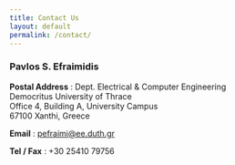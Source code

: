 ```yaml
---
title: Contact Us
layout: default
permalink: /contact/
---
```


### Pavlos S. Efraimidis

**Postal Address**
: Dept. Electrical & Computer Engineering  
  Democritus University of Thrace  
  Office 4, Building A, University Campus  
  67100 Xanthi, Greece

**Email**
: [pefraimi@ee.duth.gr](mailto:pefraimi@ee.duth.gr)

**Tel / Fax**
: +30 25410 79756
